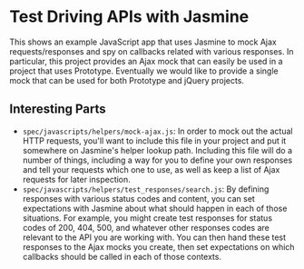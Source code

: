Test Driving APIs with Jasmine
============
This shows an example JavaScript app that uses Jasmine to mock Ajax requests/responses and spy on callbacks related with various responses. In particular, this project provides an Ajax mock that can easily be used in a project that uses Prototype. Eventually we would like to provide a single mock that can be used for both Prototype and jQuery projects.

Interesting Parts
------------
* `spec/javascripts/helpers/mock-ajax.js`: In order to mock out the actual HTTP requests, you'll want to include this file in your project and put it somewhere on Jasmine's helper lookup path. Including this file will do a number of things, including a way for you to define your own responses and tell your requests which one to use, as well as keep a list of Ajax requests for later inspection.
* `spec/javascripts/helpers/test_responses/search.js`: By defining responses with various status codes and content, you can set expectations with Jasmine about what should happen in each of those situations. For example, you might create test responses for status codes of 200, 404, 500, and whatever other responses codes are relevant to the API you are working with. You can then hand these test responses to the Ajax mocks you create, then set expectations on which callbacks should be called in each of those contexts.
